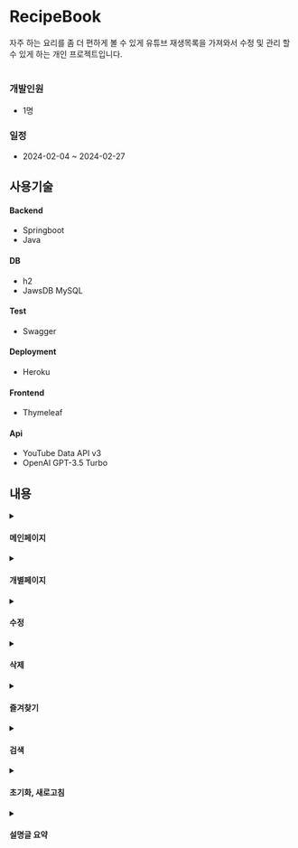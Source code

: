 # RecipeBook
자주 하는 요리를 좀 더 편하게 볼 수 있게
유튜브 재생목록을 가져와서 수정 및 관리 할 수 있게 하는 개인 프로젝트입니다.
#

### 개발인원
- 1명

### 일정
- 2024-02-04 ~ 2024-02-27

## 사용기술
#### Backend
- Springboot
- Java

#### DB
- h2
- JawsDB MySQL

#### Test
- Swagger

#### Deployment
- Heroku

#### Frontend
- Thymeleaf

#### Api
- YouTube Data API v3
- OpenAI GPT-3.5 Turbo

## 내용

<details> 
  <summary><h4>메인페이지</h4></summary>

  > <image src="https://github.com/apem5186/RecipeBook/assets/81023500/c4f71613-3640-46ee-a18c-7cda162627c1"/>
  #### [관련 코드]
  https://github.com/apem5186/RecipeBook/blob/910e8c0c16773c59febd1e32a3f51dd2d57e285a/src/main/java/com/recipe/recipebook/controller/HomeController.java#L29
  https://github.com/apem5186/RecipeBook/blob/910e8c0c16773c59febd1e32a3f51dd2d57e285a/src/main/java/com/recipe/recipebook/controller/youtube/YoutubeController.java#L32
  https://github.com/apem5186/RecipeBook/blob/910e8c0c16773c59febd1e32a3f51dd2d57e285a/src/main/java/com/recipe/recipebook/service/PlaylistService.java#L145
</details>

<details>
  <summary><h4>개별페이지</h4></summary>

  > <image src="https://github.com/apem5186/RecipeBook/assets/81023500/f20a730a-81c1-43ea-b2d7-9ffd5c445d4d"/>
  #### [관련 코드]
  https://github.com/apem5186/RecipeBook/blob/910e8c0c16773c59febd1e32a3f51dd2d57e285a/src/main/java/com/recipe/recipebook/controller/HomeController.java#L46
  https://github.com/apem5186/RecipeBook/blob/910e8c0c16773c59febd1e32a3f51dd2d57e285a/src/main/java/com/recipe/recipebook/service/PlaylistService.java#L179
</details>

<details>
  <summary><h4>수정</h4></summary>

  > <image src="https://github.com/apem5186/RecipeBook/assets/81023500/c2b8acd0-968b-4cc5-9298-79d250bf5f9c"/>
  #### [관련 코드]
  https://github.com/apem5186/RecipeBook/blob/910e8c0c16773c59febd1e32a3f51dd2d57e285a/src/main/java/com/recipe/recipebook/controller/youtube/YoutubeController.java#L42
  https://github.com/apem5186/RecipeBook/blob/910e8c0c16773c59febd1e32a3f51dd2d57e285a/src/main/java/com/recipe/recipebook/service/PlaylistService.java#L190
</details>

<details>
  <summary><h4>삭제</h4></summary>

  > <image src="https://github.com/apem5186/RecipeBook/assets/81023500/0783f457-5125-4248-a15e-22ba77d3d7ee"/>
  #### [관련 코드]
  https://github.com/apem5186/RecipeBook/blob/910e8c0c16773c59febd1e32a3f51dd2d57e285a/src/main/java/com/recipe/recipebook/controller/youtube/YoutubeController.java#L58
  https://github.com/apem5186/RecipeBook/blob/910e8c0c16773c59febd1e32a3f51dd2d57e285a/src/main/java/com/recipe/recipebook/service/PlaylistService.java#L205

</details>

<details>
  <summary><h4>즐겨찾기</h4></summary>

  > <image src="https://github.com/apem5186/RecipeBook/assets/81023500/e30d2eaf-8fac-40eb-97dc-0fbd2b87203a"/>
  #### [관련 코드]
  https://github.com/apem5186/RecipeBook/blob/910e8c0c16773c59febd1e32a3f51dd2d57e285a/src/main/java/com/recipe/recipebook/controller/youtube/YoutubeController.java#L69
  https://github.com/apem5186/RecipeBook/blob/910e8c0c16773c59febd1e32a3f51dd2d57e285a/src/main/java/com/recipe/recipebook/service/PlaylistService.java#L220
  https://github.com/apem5186/RecipeBook/blob/910e8c0c16773c59febd1e32a3f51dd2d57e285a/src/main/java/com/recipe/recipebook/service/PlaylistService.java#L231
</details>

<details>
  <summary><h4>검색</h4></summary>

  #### [관련 코드]
  https://github.com/apem5186/RecipeBook/blob/910e8c0c16773c59febd1e32a3f51dd2d57e285a/src/main/java/com/recipe/recipebook/controller/youtube/YoutubeController.java#L76
  https://github.com/apem5186/RecipeBook/blob/910e8c0c16773c59febd1e32a3f51dd2d57e285a/src/main/java/com/recipe/recipebook/controller/youtube/YoutubeController.java#L91
  https://github.com/apem5186/RecipeBook/blob/910e8c0c16773c59febd1e32a3f51dd2d57e285a/src/main/java/com/recipe/recipebook/service/PlaylistService.java#L246
</details>

<details>
  <summary><h4>초기화, 새로고침</h4></summary>
  - 초기화 : 현재 데이터베이스에 저장된 정보를 초기화 하고 유튜브 플레이리스트를 다시 가져옴
  - 새로고침 : 데이터베이스에 없는 재생목록을 가져옴

  > <image src="https://github.com/apem5186/RecipeBook/assets/81023500/03eeca8d-b699-4121-ab07-29b7db2fda5b"/>
  #### [관련 코드]
  https://github.com/apem5186/RecipeBook/blob/910e8c0c16773c59febd1e32a3f51dd2d57e285a/src/main/java/com/recipe/recipebook/controller/youtube/YoutubeController.java#L114
  https://github.com/apem5186/RecipeBook/blob/910e8c0c16773c59febd1e32a3f51dd2d57e285a/src/main/java/com/recipe/recipebook/controller/youtube/YoutubeController.java#L102
  https://github.com/apem5186/RecipeBook/blob/910e8c0c16773c59febd1e32a3f51dd2d57e285a/src/main/java/com/recipe/recipebook/service/PlaylistService.java#L257
  https://github.com/apem5186/RecipeBook/blob/910e8c0c16773c59febd1e32a3f51dd2d57e285a/src/main/java/com/recipe/recipebook/service/PlaylistService.java#L271
</details>

<details>
  <summary><h4>설명글 요약</h4></summary>
  - chatGPT를 이용해서 동영상 설명글을 요약함

  > <image src="https://github.com/apem5186/RecipeBook/assets/81023500/e984b157-4744-49c9-b710-1114b73cbf07"/>
  #### [관련 코드]
  https://github.com/apem5186/RecipeBook/blob/910e8c0c16773c59febd1e32a3f51dd2d57e285a/src/main/java/com/recipe/recipebook/controller/youtube/YoutubeController.java#L126
  https://github.com/apem5186/RecipeBook/blob/910e8c0c16773c59febd1e32a3f51dd2d57e285a/src/main/java/com/recipe/recipebook/service/PlaylistService.java#L292

</details>
